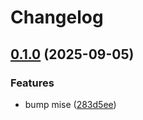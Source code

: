 # Changelog

## [0.1.0](https://github.com/bo0tzz/immich-actions-test/compare/use-mise-action-0.0.1...use-mise-action-v0.1.0) (2025-09-05)


### Features

* bump mise ([283d5ee](https://github.com/bo0tzz/immich-actions-test/commit/283d5eeed981138555f8de8057f5112b2dbfd188))
